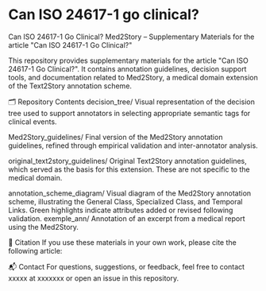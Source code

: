 # Can ISO 24617-1 go clinical?
Can ISO 24617-1 Go Clinical?
Med2Story – Supplementary Materials for the article "Can ISO 24617-1 Go Clinical?"

This repository provides supplementary materials for the article "Can ISO 24617-1 Go Clinical?". It contains annotation guidelines, decision support tools, and documentation related to Med2Story, a medical domain extension of the Text2Story annotation scheme.

🗂️ Repository Contents
decision_tree/
Visual representation of the decision tree used to support annotators in selecting appropriate semantic tags for clinical events.

Med2Story_guidelines/
Final version of the Med2Story annotation guidelines, refined through empirical validation and inter-annotator analysis.

original_text2story_guidelines/
Original Text2Story annotation guidelines, which served as the basis for this extension. These are not specific to the medical domain.

annotation_scheme_diagram/
Visual diagram of the Med2Story annotation scheme, illustrating the General Class, Specialized Class, and Temporal Links. Green highlights indicate attributes added or revised following validation.
exemple_ann/ 
Annotation of an excerpt from a medical report using the Med2Story. 

📄 Citation
If you use these materials in your own work, please cite the following article:


📬 Contact
For questions, suggestions, or feedback, feel free to contact  xxxxx at xxxxxxx or open an issue in this repository.


